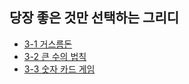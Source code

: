 ## 당장 좋은 것만 선택하는 그리디
- [3-1 거스름돈](Coin_Change.py)  
- [3-2 큰 수의 법칙](Low_of_large_number.py)
- [3-3 숫자 카드 게임](A_number_card_game.py)